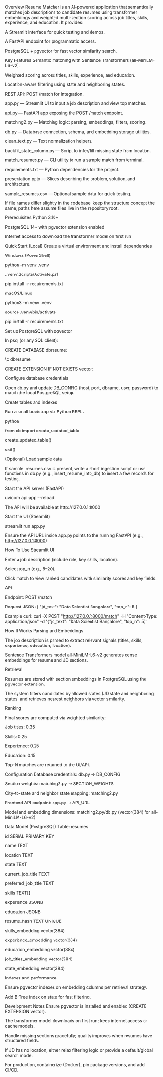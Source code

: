 Overview
Resume Matcher is an AI-powered application that semantically matches job descriptions to candidate resumes using transformer embeddings and weighted multi-section scoring across job titles, skills, experience, and education. It provides:

A Streamlit interface for quick testing and demos.

A FastAPI endpoint for programmatic access.

PostgreSQL + pgvector for fast vector similarity search.

Key Features
Semantic matching with Sentence Transformers (all-MiniLM-L6-v2).

Weighted scoring across titles, skills, experience, and education.

Location-aware filtering using state and neighboring states.

REST API: POST /match for integration.


app.py — Streamlit UI to input a job description and view top matches.

api.py — FastAPI app exposing the POST /match endpoint.

matching2.py — Matching logic: parsing, embeddings, filters, scoring.

db.py — Database connection, schema, and embedding storage utilities.

clean_text.py — Text normalization helpers.

backfill_state_column.py — Script to infer/fill missing state from location.

match_resumes.py — CLI utility to run a sample match from terminal.

requirements.txt — Python dependencies for the project.



presentation.pptx — Slides describing the problem, solution, and architecture.

sample_resumes.csv — Optional sample data for quick testing.

If file names differ slightly in the codebase, keep the structure concept the same; paths here assume files live in the repository root.

Prerequisites
Python 3.10+

PostgreSQL 14+ with pgvector extension enabled

Internet access to download the transformer model on first run

Quick Start (Local)
Create a virtual environment and install dependencies

Windows (PowerShell)

python -m venv .venv

..venv\Scripts\Activate.ps1

pip install -r requirements.txt

macOS/Linux

python3 -m venv .venv

source .venv/bin/activate

pip install -r requirements.txt

Set up PostgreSQL with pgvector

In psql (or any SQL client):

CREATE DATABASE dbresume;

\c dbresume

CREATE EXTENSION IF NOT EXISTS vector;

Configure database credentials

Open db.py and update DB_CONFIG (host, port, dbname, user, password) to match the local PostgreSQL setup.

Create tables and indexes

Run a small bootstrap via Python REPL:

python

from db import create_updated_table

create_updated_table()

exit()

(Optional) Load sample data

If sample_resumes.csv is present, write a short ingestion script or use functions in db.py (e.g., insert_resume_into_db) to insert a few records for testing.

Start the API server (FastAPI)

uvicorn api:app --reload

The API will be available at http://127.0.0.1:8000

Start the UI (Streamlit)

streamlit run app.py

Ensure the API URL inside app.py points to the running FastAPI (e.g., http://127.0.0.1:8000)

How To Use
Streamlit UI

Enter a job description (include role, key skills, location).

Select top_n (e.g., 5–20).

Click match to view ranked candidates with similarity scores and key fields.

API

Endpoint: POST /match

Request JSON:
{
"jd_text": "Data Scientist Bangalore",
"top_n": 5
}

Example curl:
curl -X POST "http://127.0.0.1:8000/match"
-H "Content-Type: application/json"
-d '{"jd_text": "Data Scientist Bangalore", "top_n": 5}'

How It Works
Parsing and Embeddings

The job description is parsed to extract relevant signals (titles, skills, experience, education, location).

Sentence Transformers model all-MiniLM-L6-v2 generates dense embeddings for resume and JD sections.

Retrieval

Resumes are stored with section embeddings in PostgreSQL using the pgvector extension.

The system filters candidates by allowed states (JD state and neighboring states) and retrieves nearest neighbors via vector similarity.

Ranking

Final scores are computed via weighted similarity:

Job titles: 0.35

Skills: 0.25

Experience: 0.25

Education: 0.15

Top-N matches are returned to the UI/API.

Configuration
Database credentials: db.py → DB_CONFIG

Section weights: matching2.py → SECTION_WEIGHTS

City-to-state and neighbor state mapping: matching2.py

Frontend API endpoint: app.py → API_URL

Model and embedding dimensions: matching2.py/db.py (vector(384) for all-MiniLM-L6-v2)

Data Model (PostgreSQL)
Table: resumes

id SERIAL PRIMARY KEY

name TEXT

location TEXT

state TEXT

current_job_title TEXT

preferred_job_title TEXT

skills TEXT[]

experience JSONB

education JSONB

resume_hash TEXT UNIQUE

skills_embedding vector(384)

experience_embedding vector(384)

education_embedding vector(384)

job_titles_embedding vector(384)

state_embedding vector(384)

Indexes and performance

Ensure pgvector indexes on embedding columns per retrieval strategy.

Add B-Tree index on state for fast filtering.

Development Notes
Ensure pgvector is installed and enabled (CREATE EXTENSION vector).

The transformer model downloads on first run; keep internet access or cache models.

Handle missing sections gracefully; quality improves when resumes have structured fields.

If JD has no location, either relax filtering logic or provide a default/global search mode.

For production, containerize (Docker), pin package versions, and add CI/CD.
